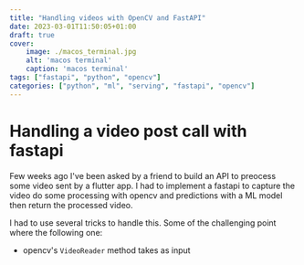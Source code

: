 ```yaml
---
title: "Handling videos with OpenCV and FastAPI"
date: 2023-03-01T11:50:05+01:00
draft: true 
cover:
    image: ./macos_terminal.jpg
    alt: 'macos terminal' 
    caption: 'macos terminal'
tags: ["fastapi", "python", "opencv"]
categories: ["python", "ml", "serving", "fastapi", "opencv"]
---
```


# Handling a video post call with fastapi 
Few weeks ago I've been asked by a friend to build an API to preocess some video sent by a flutter app. I had to implement a fastapi to capture the video do some processing with opencv and predictions with a ML model then return the processed video.  

I had to use several tricks to handle this. Some of the challenging point where the following one:
* opencv's `VideoReader` method takes as input 




